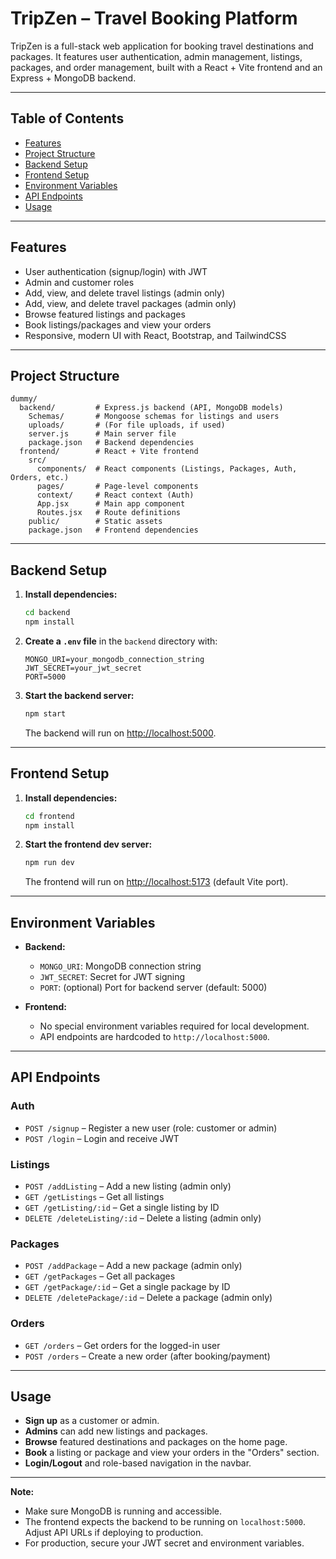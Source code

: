  # TripZen – Travel Booking Platform

TripZen is a full-stack web application for booking travel destinations and packages. It features user authentication, admin management, listings, packages, and order management, built with a React + Vite frontend and an Express + MongoDB backend.

---

## Table of Contents

- [Features](#features)
- [Project Structure](#project-structure)
- [Backend Setup](#backend-setup)
- [Frontend Setup](#frontend-setup)
- [Environment Variables](#environment-variables)
- [API Endpoints](#api-endpoints)
- [Usage](#usage)
---

## Features

- User authentication (signup/login) with JWT
- Admin and customer roles
- Add, view, and delete travel listings (admin only)
- Add, view, and delete travel packages (admin only)
- Browse featured listings and packages
- Book listings/packages and view your orders
- Responsive, modern UI with React, Bootstrap, and TailwindCSS

---

## Project Structure

```
dummy/
  backend/         # Express.js backend (API, MongoDB models)
    Schemas/       # Mongoose schemas for listings and users
    uploads/       # (For file uploads, if used)
    server.js      # Main server file
    package.json   # Backend dependencies
  frontend/        # React + Vite frontend
    src/
      components/  # React components (Listings, Packages, Auth, Orders, etc.)
      pages/       # Page-level components
      context/     # React context (Auth)
      App.jsx      # Main app component
      Routes.jsx   # Route definitions
    public/        # Static assets
    package.json   # Frontend dependencies
```

---

## Backend Setup

1. **Install dependencies:**
   ```bash
   cd backend
   npm install
   ```

2. **Create a `.env` file** in the `backend` directory with:
   ```
   MONGO_URI=your_mongodb_connection_string
   JWT_SECRET=your_jwt_secret
   PORT=5000
   ```

3. **Start the backend server:**
   ```bash
   npm start
   ```
   The backend will run on [http://localhost:5000](http://localhost:5000).

---

## Frontend Setup

1. **Install dependencies:**
   ```bash
   cd frontend
   npm install
   ```

2. **Start the frontend dev server:**
   ```bash
   npm run dev
   ```
   The frontend will run on [http://localhost:5173](http://localhost:5173) (default Vite port).

---

## Environment Variables

- **Backend:**  
  - `MONGO_URI`: MongoDB connection string
  - `JWT_SECRET`: Secret for JWT signing
  - `PORT`: (optional) Port for backend server (default: 5000)

- **Frontend:**  
  - No special environment variables required for local development.  
  - API endpoints are hardcoded to `http://localhost:5000`.

---

## API Endpoints

### Auth
- `POST /signup` – Register a new user (role: customer or admin)
- `POST /login` – Login and receive JWT

### Listings
- `POST /addListing` – Add a new listing (admin only)
- `GET /getListings` – Get all listings
- `GET /getListing/:id` – Get a single listing by ID
- `DELETE /deleteListing/:id` – Delete a listing (admin only)

### Packages
- `POST /addPackage` – Add a new package (admin only)
- `GET /getPackages` – Get all packages
- `GET /getPackage/:id` – Get a single package by ID
- `DELETE /deletePackage/:id` – Delete a package (admin only)

### Orders
- `GET /orders` – Get orders for the logged-in user
- `POST /orders` – Create a new order (after booking/payment)

---

## Usage

- **Sign up** as a customer or admin.
- **Admins** can add new listings and packages.
- **Browse** featured destinations and packages on the home page.
- **Book** a listing or package and view your orders in the "Orders" section.
- **Login/Logout** and role-based navigation in the navbar.

---



**Note:**  
- Make sure MongoDB is running and accessible.
- The frontend expects the backend to be running on `localhost:5000`. Adjust API URLs if deploying to production.
- For production, secure your JWT secret and environment variables. 
